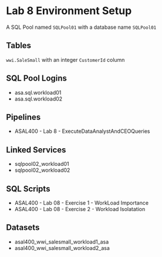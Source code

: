 # Lab 8 Environment Setup

A SQL Pool named `SQLPool01` with a database name `SQLPool01`

## Tables
`wwi.SaleSmall` with an integer `CustomerId` column

## SQL Pool Logins
* asa.sql.workload01
* asa.sql.workload02

## Pipelines
* ASAL400 - Lab 8 - ExecuteDataAnalystAndCEOQueries

## Linked Services
* sqlpool02_workload01
* sqlpool02_workload02

## SQL Scripts
* ASAL400 - Lab 08 - Exercise 1 - WorkLoad Importance
* ASAL400 - Lab 08 - Exercise 2 - Workload Isolatation

## Datasets
* asal400_wwi_salesmall_workload1_asa
* asal400_wwi_salesmall_workload2_asa



